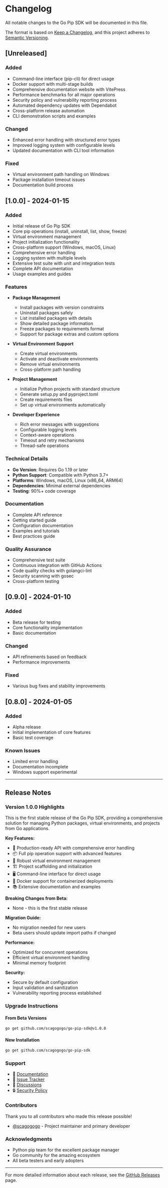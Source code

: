 # Changelog

All notable changes to the Go Pip SDK will be documented in this file.

The format is based on [Keep a Changelog](https://keepachangelog.com/en/1.0.0/),
and this project adheres to [Semantic Versioning](https://semver.org/spec/v2.0.0.html).

## [Unreleased]

### Added
- Command-line interface (pip-cli) for direct usage
- Docker support with multi-stage builds
- Comprehensive documentation website with VitePress
- Performance benchmarks for all major operations
- Security policy and vulnerability reporting process
- Automated dependency updates with Dependabot
- Cross-platform release automation
- CLI demonstration scripts and examples

### Changed
- Enhanced error handling with structured error types
- Improved logging system with configurable levels
- Updated documentation with CLI tool information

### Fixed
- Virtual environment path handling on Windows
- Package installation timeout issues
- Documentation build process

## [1.0.0] - 2024-01-15

### Added
- Initial release of Go Pip SDK
- Core pip operations (install, uninstall, list, show, freeze)
- Virtual environment management
- Project initialization functionality
- Cross-platform support (Windows, macOS, Linux)
- Comprehensive error handling
- Logging system with multiple levels
- Extensive test suite with unit and integration tests
- Complete API documentation
- Usage examples and guides

### Features
- **Package Management**
  - Install packages with version constraints
  - Uninstall packages safely
  - List installed packages with details
  - Show detailed package information
  - Freeze packages to requirements format
  - Support for package extras and custom options

- **Virtual Environment Support**
  - Create virtual environments
  - Activate and deactivate environments
  - Remove virtual environments
  - Cross-platform path handling

- **Project Management**
  - Initialize Python projects with standard structure
  - Generate setup.py and pyproject.toml
  - Create requirements files
  - Set up virtual environments automatically

- **Developer Experience**
  - Rich error messages with suggestions
  - Configurable logging levels
  - Context-aware operations
  - Timeout and retry mechanisms
  - Thread-safe operations

### Technical Details
- **Go Version**: Requires Go 1.19 or later
- **Python Support**: Compatible with Python 3.7+
- **Platforms**: Windows, macOS, Linux (x86_64, ARM64)
- **Dependencies**: Minimal external dependencies
- **Testing**: 90%+ code coverage

### Documentation
- Complete API reference
- Getting started guide
- Configuration documentation
- Examples and tutorials
- Best practices guide

### Quality Assurance
- Comprehensive test suite
- Continuous integration with GitHub Actions
- Code quality checks with golangci-lint
- Security scanning with gosec
- Cross-platform testing

## [0.9.0] - 2024-01-10

### Added
- Beta release for testing
- Core functionality implementation
- Basic documentation

### Changed
- API refinements based on feedback
- Performance improvements

### Fixed
- Various bug fixes and stability improvements

## [0.8.0] - 2024-01-05

### Added
- Alpha release
- Initial implementation of core features
- Basic test coverage

### Known Issues
- Limited error handling
- Documentation incomplete
- Windows support experimental

---

## Release Notes

### Version 1.0.0 Highlights

This is the first stable release of the Go Pip SDK, providing a comprehensive solution for managing Python packages, virtual environments, and projects from Go applications.

**Key Features:**
- 🚀 Production-ready API with comprehensive error handling
- 📦 Full pip operation support with advanced features
- 🐍 Robust virtual environment management
- 🏗️ Project scaffolding and initialization
- 🖥️ Command-line interface for direct usage
- 🐳 Docker support for containerized deployments
- 📚 Extensive documentation and examples

**Breaking Changes from Beta:**
- None - this is the first stable release

**Migration Guide:**
- No migration needed for new users
- Beta users should update import paths if changed

**Performance:**
- Optimized for concurrent operations
- Efficient virtual environment handling
- Minimal memory footprint

**Security:**
- Secure by default configuration
- Input validation and sanitization
- Vulnerability reporting process established

### Upgrade Instructions

#### From Beta Versions

```bash
go get github.com/scagogogo/go-pip-sdk@v1.0.0
```

#### New Installation

```bash
go get github.com/scagogogo/go-pip-sdk
```

### Support

- 📖 [Documentation](https://scagogogo.github.io/go-pip-sdk/)
- 🐛 [Issue Tracker](https://github.com/scagogogo/go-pip-sdk/issues)
- 💬 [Discussions](https://github.com/scagogogo/go-pip-sdk/discussions)
- 🔒 [Security Policy](SECURITY.md)

### Contributors

Thank you to all contributors who made this release possible!

- [@scagogogo](https://github.com/scagogogo) - Project maintainer and primary developer

### Acknowledgments

- Python pip team for the excellent package manager
- Go community for the amazing ecosystem
- All beta testers and early adopters

---

For more detailed information about each release, see the [GitHub Releases](https://github.com/scagogogo/go-pip-sdk/releases) page.
